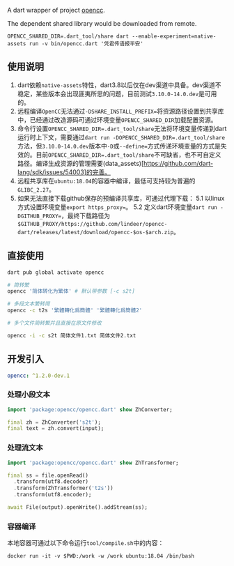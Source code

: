 
A dart wrapper of project [opencc](https://github.com/BYVoid/OpenCC).

The dependent shared library would be downloaded from remote.

`OPENCC_SHARED_DIR=.dart_tool/share dart --enable-experiment=native-assets run -v bin/opencc.dart '凭君传语报平安'`


## 使用说明

1. dart依赖`native-assets`特性，dart3.8以后仅在dev渠道中具备。dev渠道不稳定，某些版本会出现匪夷所思的问题，目前测试`3.10.0-14.0.dev`是可用的。
2. 远程编译`OpenCC`无法通过`-DSHARE_INSTALL_PREFIX=`将资源路径设置到共享库中，已经通过改造源码可通过环境变量`OPENCC_SHARED_DIR`加载配置资源。
3. 命令行设置`OPENCC_SHARED_DIR=.dart_tool/share`无法将环境变量传递到dart运行时上下文，需要通过`dart run -DOPENCC_SHARED_DIR=.dart_tool/share`方法，但`3.10.0-14.0.dev`版本中`-D`或`--define=`方式传递环境变量的方式是失效的。目前`OPENCC_SHARED_DIR=.dart_tool/share`不可缺省，也不可自定义路径。编译生成资源的管理需要(data_assets)[https://github.com/dart-lang/sdk/issues/54003]的完善。
4. 远程共享库在`ubuntu:18.04`的容器中编译，最低可支持较为普遍的`GLIBC_2.27`。
5. 如果无法直接下载github保存的预编译共享库，可通过代理下载：
  5.1 以linux方式设置环境变量`export https_proxy=`。
  5.2 定义dart环境变量`dart run -DGITHUB_PROXY=`，最终下载路径为`$GITHUB_PROXY/https://github.com/lindeer/opencc-dart/releases/latest/download/opencc-$os-$arch.zip`。

## 直接使用

```bash
dart pub global activate opencc

# 简转繁
opencc '简体转化为繁体' # 默认带参数 [-c s2t]

# 多段文本繁转简
opencc -c t2s '繁體轉化爲簡體' '繁體轉化爲簡體2'

# 多个文件简转繁并且直接在原文件修改

opencc -i -c s2t 简体文件1.txt 简体文件2.txt
```

## 开发引入

```yaml
opencc: ^1.2.0-dev.1
```

### 处理小段文本
```dart
import 'package:opencc/opencc.dart' show ZhConverter;

final zh = ZhConverter('s2t');
final text = zh.convert(input);
```

### 处理流文本
```dart
import 'package:opencc/opencc.dart' show ZhTransformer;

final ss = file.openRead()
  .transform(utf8.decoder)
  .transform(ZhTransformer('t2s'))
  .transform(utf8.encoder);

await File(output).openWrite().addStream(ss);
```

### 容器编译

本地容器可通过以下命令运行`tool/compile.sh`中的内容：

```
docker run -it -v $PWD:/work -w /work ubuntu:18.04 /bin/bash
```
